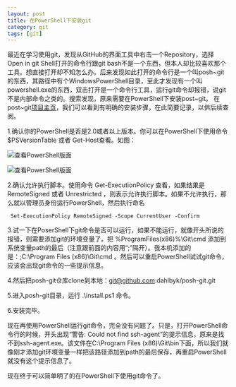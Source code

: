 ```yaml
---
layout: post
title: 在PowerShell下安装git
category: git
tags: [git]
---
```


最近在学习使用git，发现从GitHub的界面工具中右击一个Repository，选择Open in git Shell打开的命令行跟git bash不是一个东西，但本人却比较喜欢那个工具。想直接打开却不知怎么办。后来发现如此打开的命令行是一个叫posh~git的东西，其路径中有个WindowsPowerShell目录，至此才发现有一个叫powershell.exe的东西，双击打开是一个命令行工具，运行git命令却报错，说git不是内部命令之类的。搜索发现，原来需要在PowerShell下安装post~git。
在post~git[项目主页](https://github.com/dahlbyk/posh-git)，我们可以看到有明确的安装步骤，在此简要记录，以供后续查阅。


1.确认你的PowerShell是否是2.0或者以上版本。你可以在PowerShell下使用命令 $PSVersionTable 或者 Get-Host查看。如图：

![查看PowerShell版面](/images/powershell/psversion.jpg "PSVersionTable")


![查看PowerShell版面](/images/powershell/getHost.jpg "Get-Host")


2.确认允许执行脚本。使用命令 Get-ExecutionPolicy 查看，如果结果是 RemoteSigned 或者  Unrestricted ，则表示允许执行脚本。如果不允许执行，那么就以管理员身份运行PowerShell，然后执行命名 

	 Set-ExecutionPolicy RemoteSigned -Scope CurrentUser -Confirm 

3.试一下在PoserShell下git命令是否可以运行，如果不能运行，就像开头所说的报错，则需要添加git的环境变量了。把 %ProgramFiles(x86)%\Git\cmd 添加到系统变量path的最后（注意跟前面的内容用“;”隔开）。我本机添加的是：;C:\Program Files (x86)\Git\cmd  。然后可以重启PowerShell试试git命令，应该会出现git命令的一些提示信息。

4.然后把posh-git仓库clone到本地：git@github.com:dahlbyk/posh-git.git

5.进入posh-git目录，运行   .\install.ps1  命令。

6.安装完毕。


现在再使用PowerShell运行git命令，完全没有问题了。只是，打开PowerShell命令行的时候，开头出现“警告: Could not find ssh-agent”的提示信息，原来是找不到ssh-agent.exe。该文件在C:\Program Files (x86)\Git\bin下面，所以我们就像刚才添加git环境变量一样把该路径添加到path的最后保存，再重启PowerShell就没有这个提示信息了。


现在终于可以简单明了的在PowerShell下使用git命令了。